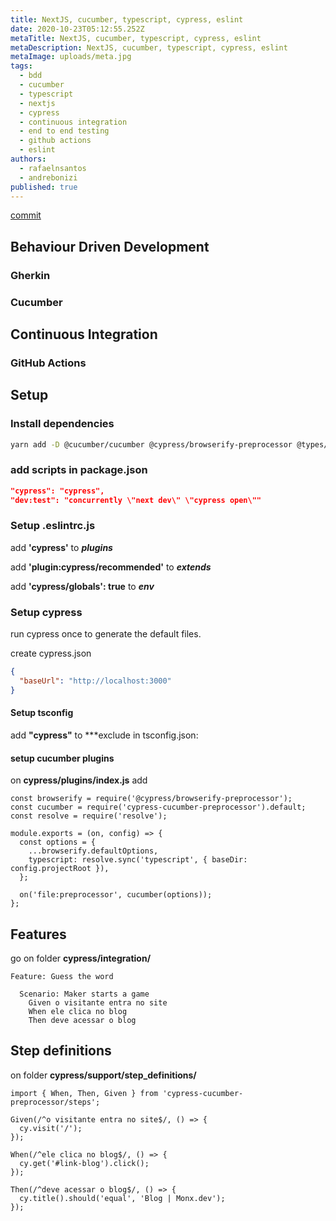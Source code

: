 ```yaml
---
title: NextJS, cucumber, typescript, cypress, eslint
date: 2020-10-23T05:12:55.252Z
metaTitle: NextJS, cucumber, typescript, cypress, eslint
metaDescription: NextJS, cucumber, typescript, cypress, eslint
metaImage: uploads/meta.jpg
tags:
  - bdd
  - cucumber
  - typescript
  - nextjs
  - cypress
  - continuous integration
  - end to end testing
  - github actions
  - eslint
authors:
  - rafaelnsantos
  - andrebonizi
published: true
---
```

[commit](https://github.com/rafaelnsantos/blog/commit/cd5957999e1fd8136dfc48f99bca9ba70bc5afb6)

## Behaviour Driven Development

### Gherkin

### Cucumber

## Continuous Integration

### GitHub Actions

## Setup

### Install dependencies

```bash
yarn add -D @cucumber/cucumber @cypress/browserify-preprocessor @types/cypress-cucumber-preprocessor cypress cypress-cucumber-preprocessor eslint-plugin-cypress
```

### add scripts in package.json

```json
"cypress": "cypress",
"dev:test": "concurrently \"next dev\" \"cypress open\""
```

### Setup .eslintrc.js

add **'cypress'** to ***plugins***

add **'plugin:cypress/recommended'** to ***extends***

add **'cypress/globals': true** to ***env***


### Setup cypress

run cypress once to generate the default files.

create cypress.json

```json
{
  "baseUrl": "http://localhost:3000"
} 
```

#### Setup tsconfig

add **"cypress"** to ***exclude in tsconfig.json:


#### setup cucumber plugins

on **cypress/plugins/index.js** add 
```
const browserify = require('@cypress/browserify-preprocessor');
const cucumber = require('cypress-cucumber-preprocessor').default;
const resolve = require('resolve');

module.exports = (on, config) => {
  const options = {
    ...browserify.defaultOptions,
    typescript: resolve.sync('typescript', { baseDir: config.projectRoot }),
  };

  on('file:preprocessor', cucumber(options));
};
```

## Features

go on folder **cypress/integration/**

```gherkin
Feature: Guess the word

  Scenario: Maker starts a game
    Given o visitante entra no site
    When ele clica no blog
    Then deve acessar o blog 
```

## Step definitions

on folder **cypress/support/step_definitions/**


```
import { When, Then, Given } from 'cypress-cucumber-preprocessor/steps';

Given(/^o visitante entra no site$/, () => {
  cy.visit('/');
});

When(/^ele clica no blog$/, () => {
  cy.get('#link-blog').click();
});

Then(/^deve acessar o blog$/, () => {
  cy.title().should('equal', 'Blog | Monx.dev');
});
```